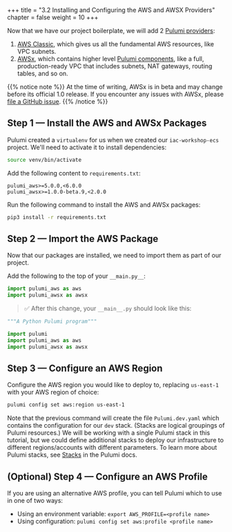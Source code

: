 +++
title = "3.2 Installing and Configuring the AWS and AWSX Providers"
chapter = false
weight = 10
+++

Now that we have our project boilerplate, we will add 2 [Pulumi providers](https://www.pulumi.com/docs/intro/concepts/resources/providers/):

1. [AWS Classic](https://www.pulumi.com/registry/packages/aws/), which gives us all the fundamental AWS resources, like VPC subnets.
1. [AWSx](https://www.pulumi.com/registry/packages/awsx/), which contains higher level [Pulumi components](https://www.pulumi.com/docs/intro/concepts/resources/components/), like a full, production-ready VPC that includes subnets, NAT gateways, routing tables, and so on.

{{% notice note %}}
At the time of writing, AWSx is in beta and may change before its official 1.0 release. If you encounter any issues with AWSx, please [file a GitHub issue](https://github.com/pulumi/pulumi-awsx/issues/new/choose).
{{% /notice %}}

## Step 1 &mdash; Install the AWS and AWSx Packages

Pulumi created a `virtualenv` for us when we created our `iac-workshop-ecs` project. We'll need to activate it to install dependencies:

```bash
source venv/bin/activate
```

Add the following content to `requirements.txt`:

```text
pulumi_aws>=5.0.0,<6.0.0
pulumi_awsx>=1.0.0-beta.9,<2.0.0
```

Run the following command to install the AWS and AWSx packages:

```bash
pip3 install -r requirements.txt
```

## Step 2 &mdash; Import the AWS Package

Now that our packages are installed, we need to import them as part of our project.

Add the following to the top of your `__main.py__`:

```python
import pulumi_aws as aws
import pulumi_awsx as awsx
```

> :white_check_mark: After this change, your `__main__.py` should look like this:

```python
"""A Python Pulumi program"""

import pulumi
import pulumi_aws as aws
import pulumi_awsx as awsx
```

## Step 3 &mdash; Configure an AWS Region

Configure the AWS region you would like to deploy to, replacing `us-east-1` with your AWS region of choice:

```bash
pulumi config set aws:region us-east-1
```

Note that the previous command will create the file `Pulumi.dev.yaml` which contains the configuration for our `dev` stack. (Stacks are logical groupings of Pulumi resources.) We will be working with a single Pulumi stack in this tutorial, but we could define additional stacks to deploy our infrastructure to different regions/accounts with different parameters. To learn more about Pulumi stacks, see [Stacks](https://www.pulumi.com/docs/intro/concepts/stack/) in the Pulumi docs.

## (Optional) Step 4 &mdash; Configure an AWS Profile

If you are using an alternative AWS profile, you can tell Pulumi which to use in one of two ways:

* Using an environment variable: `export AWS_PROFILE=<profile name>`
* Using configuration: `pulumi config set aws:profile <profile name>`
